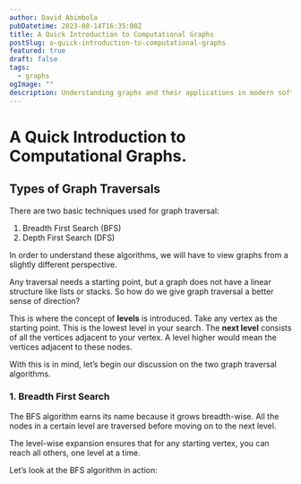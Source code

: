 ```yaml
---
author: David Abimbola
pubDatetime: 2023-08-14T16:35:00Z
title: A Quick Introduction to Computational Graphs
postSlug: a-quick-introduction-to-computational-graphs
featured: true
draft: false
tags:
  - graphs
ogImage: ""
description: Understanding graphs and their applications in modern software engineering
---
```


# A Quick Introduction to Computational Graphs.

## **Types of Graph Traversals**

There are two basic techniques used for graph traversal:

1. Breadth First Search (BFS)
2. Depth First Search (DFS)

In order to understand these algorithms, we will have to view graphs from a slightly different perspective.

Any traversal needs a starting point, but a graph does not have a linear structure like lists or stacks. So how do we give graph traversal a better sense of direction?

This is where the concept of **levels** is introduced. Take any vertex as the starting point. This is the lowest level in your search. The **next level** consists of all the vertices adjacent to your vertex. A level higher would mean the vertices adjacent to these nodes.

With this is in mind, let’s begin our discussion on the two graph traversal algorithms.

### **1. Breadth First Search**

The BFS algorithm earns its name because it grows breadth-wise. All the nodes in a certain level are traversed before moving on to the next level.

The level-wise expansion ensures that for any starting vertex, you can reach all others, one level at a time.

Let’s look at the BFS algorithm in action:
